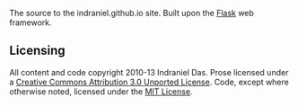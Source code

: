 The source to the indraniel.github.io site.  Built upon the [Flask]
web framework.

Licensing
---------

All content and code copyright 2010-13 Indraniel Das. Prose licensed under a
[Creative Commons Attribution 3.0 Unported License][cc]. Code, except where
otherwise noted, licensed under the [MIT License][mit].

[flask]: http://flask.pocoo.org/
[cc]: http://creativecommons.org/licenses/by/3.0/deed.en_US
[mit]: http://opensource.org/licenses/MIT
